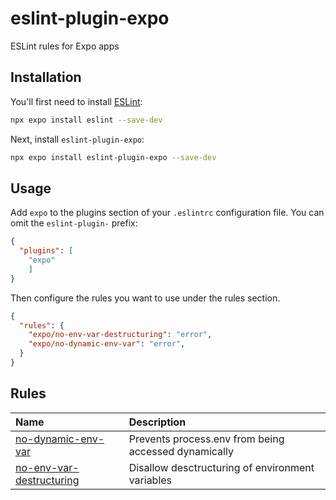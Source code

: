 # eslint-plugin-expo

ESLint rules for Expo apps

## Installation

You'll first need to install [ESLint](https://eslint.org/):

```sh
npx expo install eslint --save-dev
```

Next, install `eslint-plugin-expo`:

```sh
npx expo install eslint-plugin-expo --save-dev
```

## Usage

Add `expo` to the plugins section of your `.eslintrc` configuration file. You can omit the `eslint-plugin-` prefix:

```json
{
  "plugins": [
    "expo"
    ]
}
```


Then configure the rules you want to use under the rules section.

```json
{
  "rules": {
    "expo/no-env-var-destructuring": "error",
    "expo/no-dynamic-env-var": "error",
  }
}
```


## Rules

| Name                                                               | Description                                          |
| :----------------------------------------------------------------- | :--------------------------------------------------- |
| [no-dynamic-env-var](docs/rules/noDynamicEnvVar.md)             | Prevents process.env from being accessed dynamically |
| [no-env-var-destructuring](docs/rules/noEnvVarDestructuring.md) | Disallow desctructuring of environment variables     |
